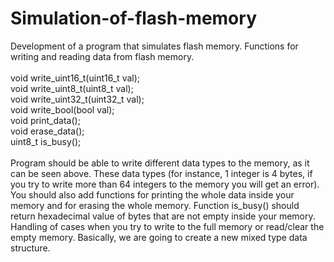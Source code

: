 # Simulation-of-flash-memory
Development of a program that simulates flash memory. Functions for writing and reading data from flash memory. <br>
<br>
void write_uint16_t(uint16_t val); <br>
void write_uint8_t(uint8_t val); <br>
void write_uint32_t(uint32_t val); <br>
void write_bool(bool val); <br>
void print_data(); <br>
void erase_data(); <br>
uint8_t is_busy(); <br>
<br> 
Program should be able to write different data types to the memory, as it
can be seen above. These data types (for instance,
1 integer is 4 bytes, if you try to write more than 64 integers to the memory you
will get an error). You should also add functions for printing the whole data inside
your memory and for erasing the whole memory. Function is_busy() should
return hexadecimal value of bytes that are not empty inside your memory. Handling of cases when you try to write to the full memory or read/clear the
empty memory. Basically, we are going to create a new mixed type data
structure.

